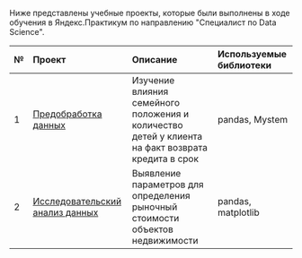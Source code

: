 Ниже представлены учебные проекты, которые были выполнены в ходе обучения в Яндекс.Практикум по направлению "Специалист по Data Science".

| **№** | **Проект** | **Описание** | **Используемые библиотеки** |  
|:--|:-----------|:-------------|:---------------------- |
| 1 |[Предобработка данных](https://github.com/Anatoly-Kozlov/Yandex.Practicum/tree/main/01.%D0%9F%D1%80%D0%B5%D0%B4%D0%BE%D0%B1%D1%80%D0%B0%D0%B1%D0%BE%D1%82%D0%BA%D0%B0%20%D0%B4%D0%B0%D0%BD%D0%BD%D1%8B%D1%85)|Изучение влияния семейного положения и количество детей у клиента на факт возврата кредита в срок|pandas, Mystem
| 2 |[Исследовательский анализ данных](https://github.com/Anatoly-Kozlov/Yandex.Practicum/tree/main/02.%20%D0%98%D1%81%D1%81%D0%BB%D0%B5%D0%B4%D0%BE%D0%B2%D0%B0%D1%82%D0%B5%D0%BB%D1%8C%D1%81%D0%BA%D0%B8%D0%B9%20%D0%B0%D0%BD%D0%B0%D0%BB%D0%B8%D0%B7%20%D0%B4%D0%B0%D0%BD%D0%BD%D1%8B%D1%85)|Выявление параметров для определения рыночный стоимости объектов недвижимости|pandas, matplotlib
